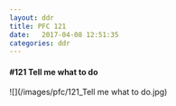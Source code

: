 ```yaml
---
layout: ddr
title: PFC 121
date:   2017-04-08 12:51:35
categories: ddr
---
```


#### **#121** Tell me what to do
![](/images/pfc/121_Tell me what to do.jpg)

